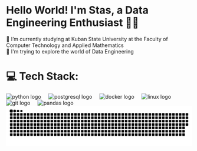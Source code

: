 # Hello World! I'm Stas, a Data Engineering Enthusiast 👋🏼
🔭 I’m currently studying at Kuban State University at the Faculty of Computer Technology and Applied Mathematics<br>🌱 I'm trying to explore the world of Data Engineering


# 💻 Tech Stack:
<div align="left">
  <img src="https://img.shields.io/badge/Python-3776AB?logo=python&logoColor=white&style=for-the-badge" height="40" alt="python logo"  />
  <img width="12" />
  <img src="https://img.shields.io/badge/PostgreSQL-4169E1?logo=postgresql&logoColor=white&style=for-the-badge" height="40" alt="postgresql logo"  />
  <img width="12" />
  <img src="https://img.shields.io/badge/Docker-2496ED?logo=docker&logoColor=white&style=for-the-badge" height="40" alt="docker logo"  />
  <img width="12" />
  <img src="https://img.shields.io/badge/Linux-FCC624?logo=linux&logoColor=black&style=for-the-badge" height="40" alt="linux logo"  />
  <img width="12" />
  <img src="https://img.shields.io/badge/Git-F05032?logo=git&logoColor=white&style=for-the-badge" height="40" alt="git logo"  />
  <img width="12" />
  <img src="https://img.shields.io/badge/pandas-150458?logo=pandas&logoColor=white&style=for-the-badge" height="40" alt="pandas logo"  />
</div>

<picture>
  <source media="(prefers-color-scheme: dark)" srcset="https://raw.githubusercontent.com/StasPyDE/StasPyDE/output/github-snake-dark.svg" />
  <source media="(prefers-color-scheme: light)" srcset="https://raw.githubusercontent.com/StasPyDE/StasPyDE/output/github-snake.svg" />
  <img alt="github-snake" src="https://raw.githubusercontent.com/StasPyDE/StasPyDE/output/github-snake.svg" />
</picture>
